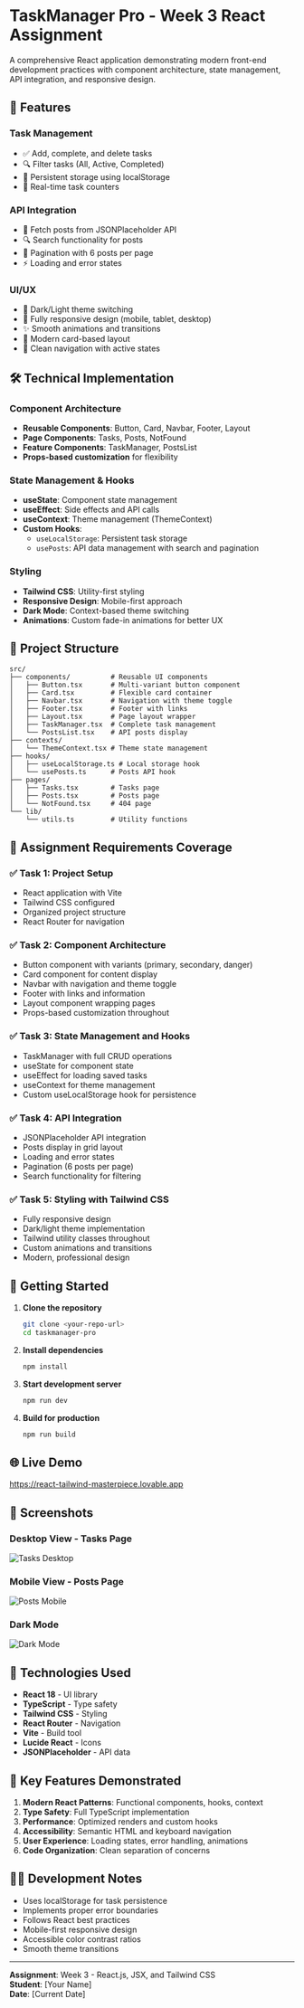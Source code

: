 
# TaskManager Pro - Week 3 React Assignment

A comprehensive React application demonstrating modern front-end development practices with component architecture, state management, API integration, and responsive design.

## 🚀 Features

### Task Management
- ✅ Add, complete, and delete tasks
- 🔍 Filter tasks (All, Active, Completed)
- 💾 Persistent storage using localStorage
- 🎯 Real-time task counters

### API Integration
- 📡 Fetch posts from JSONPlaceholder API
- 🔍 Search functionality for posts
- 📄 Pagination with 6 posts per page
- ⚡ Loading and error states

### UI/UX
- 🌙 Dark/Light theme switching
- 📱 Fully responsive design (mobile, tablet, desktop)
- ✨ Smooth animations and transitions
- 🎨 Modern card-based layout
- 🧭 Clean navigation with active states

## 🛠️ Technical Implementation

### Component Architecture
- **Reusable Components**: Button, Card, Navbar, Footer, Layout
- **Page Components**: Tasks, Posts, NotFound
- **Feature Components**: TaskManager, PostsList
- **Props-based customization** for flexibility

### State Management & Hooks
- **useState**: Component state management
- **useEffect**: Side effects and API calls
- **useContext**: Theme management (ThemeContext)
- **Custom Hooks**: 
  - `useLocalStorage`: Persistent task storage
  - `usePosts`: API data management with search and pagination

### Styling
- **Tailwind CSS**: Utility-first styling
- **Responsive Design**: Mobile-first approach
- **Dark Mode**: Context-based theme switching
- **Animations**: Custom fade-in animations for better UX

## 📁 Project Structure

```
src/
├── components/          # Reusable UI components
│   ├── Button.tsx       # Multi-variant button component
│   ├── Card.tsx         # Flexible card container
│   ├── Navbar.tsx       # Navigation with theme toggle
│   ├── Footer.tsx       # Footer with links
│   ├── Layout.tsx       # Page layout wrapper
│   ├── TaskManager.tsx  # Complete task management
│   └── PostsList.tsx    # API posts display
├── contexts/
│   └── ThemeContext.tsx # Theme state management
├── hooks/
│   ├── useLocalStorage.ts # Local storage hook
│   └── usePosts.ts      # Posts API hook
├── pages/
│   ├── Tasks.tsx        # Tasks page
│   ├── Posts.tsx        # Posts page
│   └── NotFound.tsx     # 404 page
└── lib/
    └── utils.ts         # Utility functions
```

## 🎯 Assignment Requirements Coverage

### ✅ Task 1: Project Setup
- React application with Vite
- Tailwind CSS configured
- Organized project structure
- React Router for navigation

### ✅ Task 2: Component Architecture
- Button component with variants (primary, secondary, danger)
- Card component for content display
- Navbar with navigation and theme toggle
- Footer with links and information
- Layout component wrapping pages
- Props-based customization throughout

### ✅ Task 3: State Management and Hooks
- TaskManager with full CRUD operations
- useState for component state
- useEffect for loading saved tasks
- useContext for theme management
- Custom useLocalStorage hook for persistence

### ✅ Task 4: API Integration
- JSONPlaceholder API integration
- Posts display in grid layout
- Loading and error states
- Pagination (6 posts per page)
- Search functionality for filtering

### ✅ Task 5: Styling with Tailwind CSS
- Fully responsive design
- Dark/light theme implementation
- Tailwind utility classes throughout
- Custom animations and transitions
- Modern, professional design

## 🚀 Getting Started

1. **Clone the repository**
   ```bash
   git clone <your-repo-url>
   cd taskmanager-pro
   ```

2. **Install dependencies**
   ```bash
   npm install
   ```

3. **Start development server**
   ```bash
   npm run dev
   ```

4. **Build for production**
   ```bash
   npm run build
   ```

## 🌐 Live Demo

https://react-tailwind-masterpiece.lovable.app

## 📸 Screenshots

### Desktop View - Tasks Page
![Tasks Desktop](screenshots/tasks-desktop.png)

### Mobile View - Posts Page
![Posts Mobile](screenshots/posts-mobile.png)

### Dark Mode
![Dark Mode](screenshots/dark-mode.png)

## 🔧 Technologies Used

- **React 18** - UI library
- **TypeScript** - Type safety
- **Tailwind CSS** - Styling
- **React Router** - Navigation
- **Vite** - Build tool
- **Lucide React** - Icons
- **JSONPlaceholder** - API data

## 📝 Key Features Demonstrated

1. **Modern React Patterns**: Functional components, hooks, context
2. **Type Safety**: Full TypeScript implementation
3. **Performance**: Optimized renders and custom hooks
4. **Accessibility**: Semantic HTML and keyboard navigation
5. **User Experience**: Loading states, error handling, animations
6. **Code Organization**: Clean separation of concerns

## 👨‍💻 Development Notes

- Uses localStorage for task persistence
- Implements proper error boundaries
- Follows React best practices
- Mobile-first responsive design
- Accessible color contrast ratios
- Smooth theme transitions

---

**Assignment**: Week 3 - React.js, JSX, and Tailwind CSS  
**Student**: [Your Name]  
**Date**: [Current Date]
